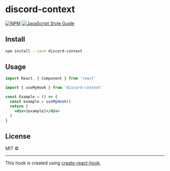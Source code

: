 # discord-context

> 

[![NPM](https://img.shields.io/npm/v/discord-context.svg)](https://www.npmjs.com/package/discord-context) [![JavaScript Style Guide](https://img.shields.io/badge/code_style-standard-brightgreen.svg)](https://standardjs.com)

## Install

```bash
npm install --save discord-context
```

## Usage

```jsx
import React, { Component } from 'react'

import { useMyHook } from 'discord-context'

const Example = () => {
  const example = useMyHook()
  return (
    <div>{example}</div>
  )
}
```

## License

MIT © [](https://github.com/)

---

This hook is created using [create-react-hook](https://github.com/hermanya/create-react-hook).

